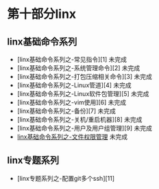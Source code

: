 # 第十部分linx
 

## linx基础命令系列

* [linx基础命令系列之-常见指令][1] 未完成
* [linx基础命令系列之-系统管理命令][2] 未完成
* [linx基础命令系列之-打包压缩相关命令][3] 未完成
* [linx基础命令系列之-Linux管道][4] 未完成
* [linx基础命令系列之-Linux软件包管理][5] 未完成
* [linx基础命令系列之-vim使用][6] 未完成
* [linx基础命令系列之-备份][7] 未完成
* [linx基础命令系列之-关机/重启机器][8] 未完成
* [linx基础命令系列之-用户及用户组管理][9] 未完成
* [linx基础命令系列之-文件权限管理][10] 未完成

## linx专题系列

* [linx专题系列之-配置git多个ssh][11]

[10]: https://github.com/MarsPen/-notes-summary/blob/master/linx/git.md